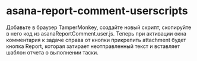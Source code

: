 # asana-report-comment-userscripts

Добавьте в браузер TamperMonkey, создайте новый скрипт, скопируйте в него код из asanaReportComment.user.js.
Теперь при активации окна комментария к задаче справа от кнопки прикрепить attachment будет кнопка Report, которая затирает неотправленный текст и вставляет шаблон отчета о выполнении таски.
